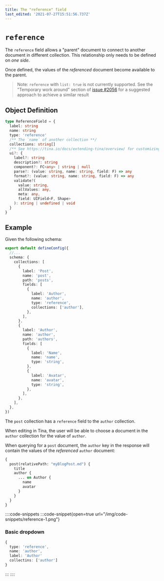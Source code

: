 ```yaml
---
title: The "reference" field
last_edited: '2021-07-27T15:51:56.737Z'
---
```


# `reference`

The `reference` field allows a "parent" document to connect to another document in different collection. This relationship only needs to be defined on _one side_.

Once defined, the values of the _referenced_ document become available to the parent.

> Note: `reference` with `list: true` is not currently supported. See the "Temporary work around" section of [issue #2056](https://github.com/tinacms/tinacms/issues/2056) for a suggested approach to achieve a similar result

## Object Definition

```ts
type ReferenceField = {
  label: string
  name: string
  type: 'reference'
  /** The `name` of another collection **/
  collections: string[]
  /** See https://tina.io/docs/extending-tina/overview/ for customizing the UI **/
  ui?: {
    label?: string
    description?: string
    component?: FC<any> | string | null
    parse?: (value: string, name: string, field: F) => any
    format?: (value: string, name: string, field: F) => any
    validate?(
      value: string,
      allValues: any,
      meta: any,
      field: UIField<F, Shape>
    ): string | undefined | void
  }
}
```

## Example

Given the following schema:

```ts
export default defineConfig({
  //...
  schema: {
    collections: [
      {
        label: 'Post',
        name: 'post',
        path: 'posts',
        fields: [
          {
            label: 'Author',
            name: 'author',
            type: 'reference',
            collections: ['author'],
          },
        ],
      },
      {
        label: 'Author',
        name: 'author',
        path: 'authors',
        fields: [
          {
            label: 'Name',
            name: 'name',
            type: 'string',
          },
          {
            label: 'Avatar',
            name: 'avatar',
            type: 'string',
          },
        ],
      },
    ],
  },
})
```

The `post` collection has a `reference` field to the `author` collection.

When editing in Tina, the user will be able to choose a document in the `author` collection for the value of `author`.

When querying for a `post` document, the `author` key in the response will contain the values of the _referenced_ `author` document:

```graphql
{
  post(relativePath: "myBlogPost.md") {
    title
    author {
      ... on Author {
        name
        avatar
      }
    }
  }
}
```

::::code-snippets
:::code-snippet{open=true url="/img/code-snippets/reference-1.png"}

### Basic dropdown

```ts
{
  type: 'reference',
  name: 'author',
  label: 'Author'
  collectins: ['author']
}
```

:::
::::
